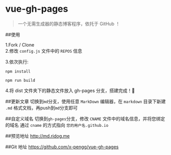 # vue-gh-pages

> 一个无需生成器的静态博客程序，依托于 GitHub ！

##使用

1.Fork / Clone  
2.修改 `config.js` 文件中的 `REPOS` 信息

3.依次执行:

`npm install`

`npm run build`

4.将 dist 文件夹下的静态文件放入 gh-pages 分支，搭建完成！🍻

##更新文章
切换到`md`分支，使用任意 `MarkDown` 编辑器，在 `markdown` 目录下新建 `.md` 格式文档，再push到`md`分支即可

##自定义域名
切换到`gh-pages`分支，修改 `CNAME` 文件中的域名信息，并将您绑定的域名 通过 `cname` 的方式指向 `您的用户名.github.io`




##预览地址
http://md.ridog.me

##Git 地址
https://github.com/x-pengg/vue-gh-pages
